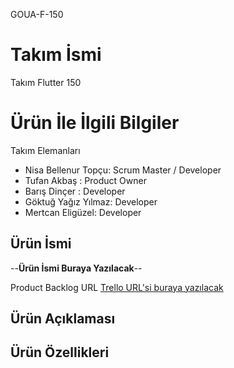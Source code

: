 GOUA-F-150
# Takım İsmi
Takım Flutter 150

# Ürün İle İlgili Bilgiler
Takım Elemanları<br>
- Nisa Bellenur Topçu: Scrum Master / Developer<br>
- Tufan Akbaş : Product Owner<br>
- Barış Dinçer : Developer<br>
- Göktuğ Yağız Yılmaz: Developer<br>
- Mertcan Eligüzel: Developer

## Ürün İsmi
--**Ürün İsmi Buraya Yazılacak**--

Product Backlog URL
[Trello URL'si buraya yazılacak](https://https:/www./trello.com/b/fnEpHei2/project-management)

## Ürün Açıklaması


## Ürün Özellikleri

